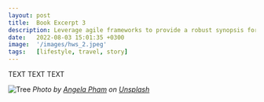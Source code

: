 ```yaml
---
layout: post
title:  Book Excerpt 3
description: Leverage agile frameworks to provide a robust synopsis for high level overviews. Iterative a...
date:   2022-08-03 15:01:35 +0300
image:  '/images/hws_2.jpeg'
tags:   [lifestyle, travel, story]
---
```


TEXT TEXT TEXT

![Tree]({{site.baseurl}}/images/06-2.jpg)
*Photo by [Angela Pham](https://unsplash.com/photos/_uqDYFkrmLM) on [Unsplash](https://unsplash.com/)*
